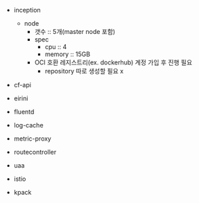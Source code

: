 - inception
  - node
    - 갯수 :: 5개(master node 포함)
    - spec
      - cpu :: 4
      - memory :: 15GB
    - OCI 호환 레지스트리(ex. dockerhub) 계정 가입 후 진행 필요
      - repository 따로 생성할 필요 x
    
- cf-api
- eirini
- fluentd
- log-cache
- metric-proxy
- routecontroller
- uaa
- istio
- kpack